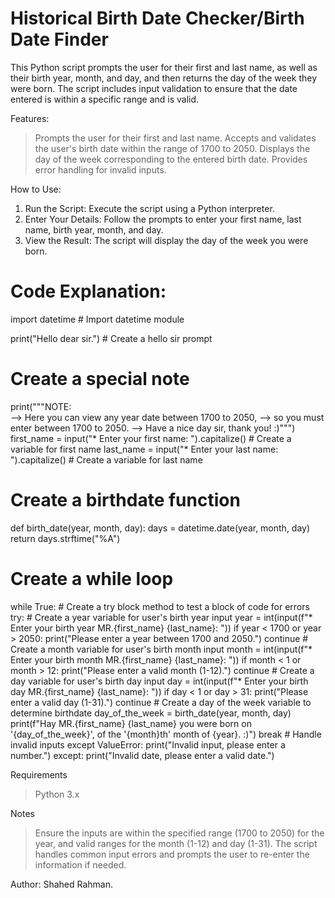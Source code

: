 # Historical Birth Date Checker/Birth Date Finder
This Python script prompts the user for their first and last name, as well as their birth year, month, and day, and then returns the day of the week they were born.
The script includes input validation to ensure that the date entered is within a specific range and is valid.

Features:
  > Prompts the user for their first and last name.
  > Accepts and validates the user's birth date within the range of 1700 to 2050.
  > Displays the day of the week corresponding to the entered birth date.
  > Provides error handling for invalid inputs.

How to Use:
  1. Run the Script: Execute the script using a Python interpreter.
  2. Enter Your Details: Follow the prompts to enter your first name, last name, birth year, month, and day.
  3. View the Result: The script will display the day of the week you were born.

# Code Explanation:
import datetime  # Import datetime module

print("Hello dear sir.")  # Create a hello sir prompt

# Create a special note
print("""NOTE:   
--> Here you can view any year date between 1700 to 2050,
--> so you must enter between 1700 to 2050.
--> Have a nice day sir, thank you! :)""")
first_name = input("* Enter your first name: ").capitalize()  # Create a variable for first name
last_name = input("* Enter your last name: ").capitalize()  # Create a variable for last name

# Create a birthdate function
def birth_date(year, month, day):
    days = datetime.date(year, month, day)
    return days.strftime("%A")

# Create a while loop
while True:
    # Create a try block method to test a block of code for errors
    try:
        # Create a year variable for user's birth year input
        year = int(input(f"* Enter your birth year MR.{first_name} {last_name}: "))
        if year < 1700 or year > 2050:
            print("Please enter a year between 1700 and 2050.")
            continue
        # Create a month variable for user's birth month input
        month = int(input(f"* Enter your birth month MR.{first_name} {last_name}: "))
        if month < 1 or month > 12:
            print("Please enter a valid month (1-12).")
            continue
        # Create a day variable for user's birth day input
        day = int(input(f"* Enter your birth day MR.{first_name} {last_name}: "))
        if day < 1 or day > 31:
            print("Please enter a valid day (1-31).")
            continue
        # Create a day of the week variable to determine birthdate
        day_of_the_week = birth_date(year, month, day)
        print(f"Hay MR.{first_name} {last_name} you were born on '{day_of_the_week}', of the '{month}th' month of {year}. :)")
        break
    # Handle invalid inputs
    except ValueError:
        print("Invalid input, please enter a number.")
    except:
        print("Invalid date, please enter a valid date.")

Requirements
  > Python 3.x

Notes
  > Ensure the inputs are within the specified range (1700 to 2050) for the year, and valid ranges for the month (1-12) and day (1-31).
  > The script handles common input errors and prompts the user to re-enter the information if needed.

Author:
Shahed Rahman.
